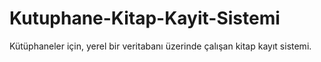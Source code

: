 # Kutuphane-Kitap-Kayit-Sistemi
Kütüphaneler için, yerel bir veritabanı üzerinde çalışan kitap kayıt sistemi.
